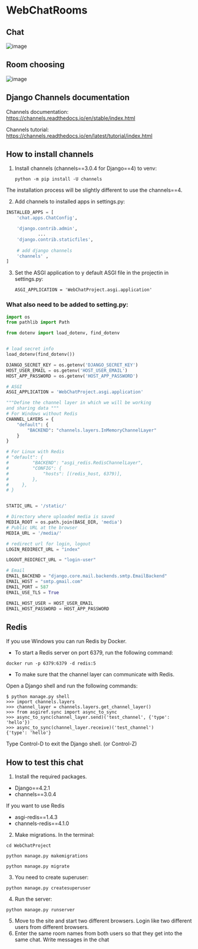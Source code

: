 # WebChatRooms
## Chat
![image](https://github.com/oliabn/WebChatRooms/assets/5529216/fe4044cf-9bfa-4dd0-ba8e-edef3a7f7a11)
## Room choosing 
![image](https://github.com/oliabn/WebChatRooms/assets/5529216/e8b09bbf-77c0-471e-9fb7-41431e8216fb)


## Django Channels documentation
Channels documentation: https://channels.readthedocs.io/en/stable/index.html  

Channels tutorial: https://channels.readthedocs.io/en/latest/tutorial/index.html

## How to install channels
1) Install channels (channels==3.0.4 for Django==4) to venv:  

    `python -m pip install -U channels`  

The installation process will be slightly different to use the channels==4.  

2) Add channels to installed apps in settings.py:

```python
INSTALLED_APPS = [
    'chat.apps.ChatConfig',

    'django.contrib.admin',
            ...
    'django.contrib.staticfiles',
     
    # add django channels
    'channels' ,
]
```

3) Set the ASGI application to y default ASGI file in the projectin in settings.py:  

    `ASGI_APPLICATION = 'WebChatProject.asgi.application'`  

### What also need to be added to setting.py:  

```python
import os
from pathlib import Path

from dotenv import load_dotenv, find_dotenv


# load secret info
load_dotenv(find_dotenv())

DJANGO_SECRET_KEY = os.getenv('DJANGO_SECRET_KEY')
HOST_USER_EMAIL = os.getenv('HOST_USER_EMAIL')
HOST_APP_PASSWORD = os.getenv('HOST_APP_PASSWORD')

# ASGI
ASGI_APPLICATION = 'WebChatProject.asgi.application'

"""Define the channel layer in which we will be working 
and sharing data """
# For Windows without Redis
CHANNEL_LAYERS = {
    "default": {
        "BACKEND": "channels.layers.InMemoryChannelLayer"
    }
}

# For Linux with Redis
# "default": {
#         "BACKEND": "asgi_redis.RedisChannelLayer",
#         "CONFIG": {
#             "hosts": [(redis_host, 6379)],
#         },
#     },
# }


STATIC_URL = '/static/'

# Directory where uploaded media is saved
MEDIA_ROOT = os.path.join(BASE_DIR, 'media')
# Public URL at the browser
MEDIA_URL = '/media/'

# redirect url for login, logout
LOGIN_REDIRECT_URL = "index"

LOGOUT_REDIRECT_URL = "login-user"

# Email
EMAIL_BACKEND = "django.core.mail.backends.smtp.EmailBackend"
EMAIL_HOST = "smtp.gmail.com"
EMAIL_PORT = 587
EMAIL_USE_TLS = True

EMAIL_HOST_USER = HOST_USER_EMAIL
EMAIL_HOST_PASSWORD = HOST_APP_PASSWORD
```

## Redis

If you use Windows you can run Redis by Docker.

* To start a Redis server on port 6379, run the following command:

`docker run -p 6379:6379 -d redis:5`  

* To make sure that the channel layer can communicate with Redis.  

Open a Django shell and run the following commands:  

```commandline
$ python manage.py shell
>>> import channels.layers
>>> channel_layer = channels.layers.get_channel_layer()
>>> from asgiref.sync import async_to_sync
>>> async_to_sync(channel_layer.send)('test_channel', {'type': 'hello'})
>>> async_to_sync(channel_layer.receive)('test_channel')
{'type': 'hello'}
```  

Type Control-D to exit the Django shell. (or Control-Z)

## How to test this chat
1) Install the required packages.    
* Django==4.2.1  
* channels==3.0.4 

If you want to use Redis  
* asgi-redis==1.4.3 
* channels-redis==4.1.0

2) Make migrations. In the terminal:

`cd WebChatProject`  

`python manage.py makemigrations`

`python manage.py migrate`  

3) You need to create superuser:  

`python manage.py createsuperuser`  

4) Run the server:  

`python manage.py runserver`  

5) Move to the site and start two different browsers. 
Login like two different users from different browsers.
6) Enter the same room names from both users so that they get into the same chat. Write messages in the chat
